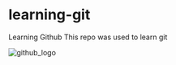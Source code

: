 # learning-git
Learning Github
This repo was used to learn git


![github_logo](https://user-images.githubusercontent.com/106470904/189492055-77c41cf0-72a3-420d-ab52-62f786c617a2.png)

